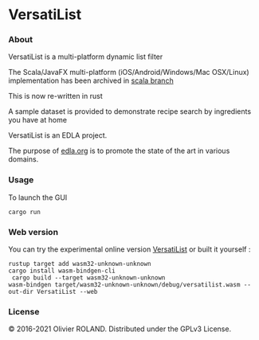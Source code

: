 # VersatiList

### About ###
VersatiList is a multi-platform dynamic list filter

The Scala/JavaFX multi-platform (iOS/Android/Windows/Mac OSX/Linux) implementation has been archived in [scala branch](https://github.com/newca12/VersatiList/tree/scala)

This is now re-written in rust 

A sample dataset is provided to demonstrate recipe search by ingredients you have at home

VersatiList is an EDLA project.

The purpose of [edla.org](http://www.edla.org) is to promote the state of the art in various domains.

### Usage ###
To launch the GUI 
```
cargo run
``` 

### Web version ###
You can try the experimental online version [VersatiList][1]
or built it yourself :  
```
rustup target add wasm32-unknown-unknown
cargo install wasm-bindgen-cli
 cargo build --target wasm32-unknown-unknown
wasm-bindgen target/wasm32-unknown-unknown/debug/versatilist.wasm --out-dir VersatiList --web
```

### License ###
© 2016-2021 Olivier ROLAND. Distributed under the GPLv3 License.

[1]: https://edla.org/VersatiList